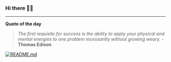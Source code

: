 ### Hi there 👋🏻


---

**Quote of the day**

> *The first requisite for success is the ability to apply your physical and mental energies to one problem incessantly without growing weary.* - **Thomas Edison** 

[![README.md](https://github.com/marcolovazzano/marcolovazzano/actions/workflows/readme.yml/badge.svg?branch=main)](https://github.com/marcolovazzano/marcolovazzano/actions/workflows/readme.yml)
